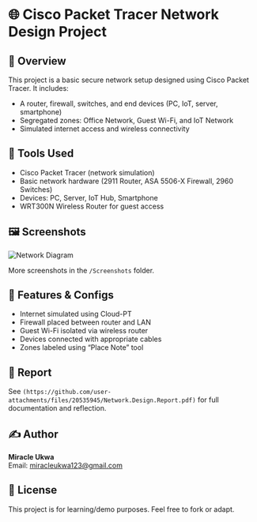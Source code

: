 # 🌐 Cisco Packet Tracer Network Design Project

## 📌 Overview

This project is a basic secure network setup designed using Cisco Packet Tracer. It includes:
- A router, firewall, switches, and end devices (PC, IoT, server, smartphone)
- Segregated zones: Office Network, Guest Wi-Fi, and IoT Network
- Simulated internet access and wireless connectivity

## 🧰 Tools Used

- Cisco Packet Tracer (network simulation)
- Basic network hardware (2911 Router, ASA 5506-X Firewall, 2960 Switches)
- Devices: PC, Server, IoT Hub, Smartphone
- WRT300N Wireless Router for guest access

## 🖼️ Screenshots

![Network Diagram](https://github.com/user-attachments/assets/0d4111af-8b41-4c5b-bbc2-d48016342625)

More screenshots in the `/Screenshots` folder.

## 🧪 Features & Configs

- Internet simulated using Cloud-PT
- Firewall placed between router and LAN
- Guest Wi-Fi isolated via wireless router
- Devices connected with appropriate cables
- Zones labeled using “Place Note” tool

## 📄 Report

See `(https://github.com/user-attachments/files/20535945/Network.Design.Report.pdf)` for full documentation and reflection.

## ✍️ Author

**Miracle Ukwa**  
Email: miracleukwa123@gmail.com

## 📘 License

This project is for learning/demo purposes. Feel free to fork or adapt.
